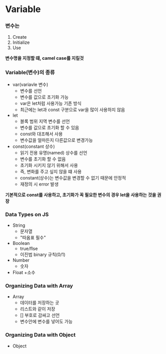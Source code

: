 # Variable

### 변수는 
1. Create
2. Initialize
3. Use

**변수명을 지정할 떄, camel case를 지킬것**


### Variable(변수)의 종류
+ var(variavle 변수)
    + 변수를 선언
    + 변수를 값으로 초기화 가능
    + var은 let처럼 사용가능 기존 방식
    + 최근에는 let과 const 구분으로 var을 많이 사용하지 않음
+ let
    + 블록 범위 지역 변수를 선언
    + 변수를 값으로 초기화 할 수 있음
    + const와 대조해서 사용
    + 변수값을 얼마든지 다른값으로 변경가능
+ const(constant 상수)
    + 읽기 전용 유명(named) 상수를 선언
    + 변수를 초기화 할 수 없음
    + 초기화 시키지 않기 위해서 사용
    + 즉, 변화를 주고 싶지 않을 떄 사용
    + constant(상수)는 변수값을 변경할 수 없기 때문에 안정적
    + 재정의 시 error 발생

**기본적으로 const를 사용하고, 초기화가 꼭 필요한 변수의 경우 let을 사용하는 것을 권장**


### Data Types on JS
+ String
    + 문자열
    + "따옴표 필수"
+ Boolean
    + true/flse
    + 이진법 binary 규칙(0/1)
+ Number
    + 숫자
+ Float
    +소수


### Organizing Data with Array
+ Array
    + 데이터를 저장하는 곳
    + 리스트와 같이 저장
    + [] 부호로 감싸고 선언
    + 변수안에 변수를 넣어도 가능

### Organizing Data with Object
+ Object





